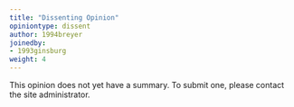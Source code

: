 ```yaml
---
title: "Dissenting Opinion"
opiniontype: dissent
author: 1994breyer
joinedby:
- 1993ginsburg
weight: 4
---
```

This opinion does not yet have a summary. To submit one, please contact the site administrator.